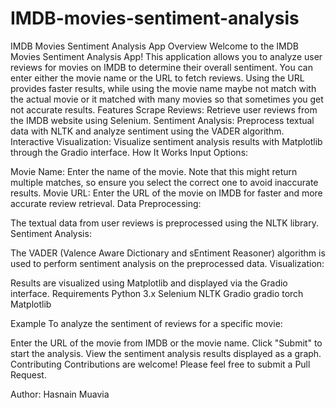 # IMDB-movies-sentiment-analysis
IMDB Movies Sentiment Analysis App
Overview
Welcome to the IMDB Movies Sentiment Analysis App! This application allows you to analyze user reviews for movies on IMDB to determine their overall sentiment. You can enter either the movie name or the URL to fetch reviews. Using the URL provides faster results, while using the movie name maybe not match with the actual movie or it matched with many movies so that sometimes you get not accurate results.
Features
Scrape Reviews: Retrieve user reviews from the IMDB website using Selenium.
Sentiment Analysis: Preprocess textual data with NLTK and analyze sentiment using the VADER algorithm.
Interactive Visualization: Visualize sentiment analysis results with Matplotlib through the Gradio interface.
How It Works
Input Options:

Movie Name: Enter the name of the movie. Note that this might return multiple matches, so ensure you select the correct one to avoid inaccurate results.
Movie URL: Enter the URL of the movie on IMDB for faster and more accurate review retrieval.
Data Preprocessing:

The textual data from user reviews is preprocessed using the NLTK library.
Sentiment Analysis:

The VADER (Valence Aware Dictionary and sEntiment Reasoner) algorithm is used to perform sentiment analysis on the preprocessed data.
Visualization:

Results are visualized using Matplotlib and displayed via the Gradio interface.
Requirements
Python 3.x
Selenium
NLTK
Gradio
gradio torch
Matplotlib


Example
To analyze the sentiment of reviews for a specific movie:

Enter the URL of the movie from IMDB or the movie name.
Click "Submit" to start the analysis.
View the sentiment analysis results displayed as a graph.
Contributing
Contributions are welcome! Please feel free to submit a Pull Request.

Author:
Hasnain Muavia
